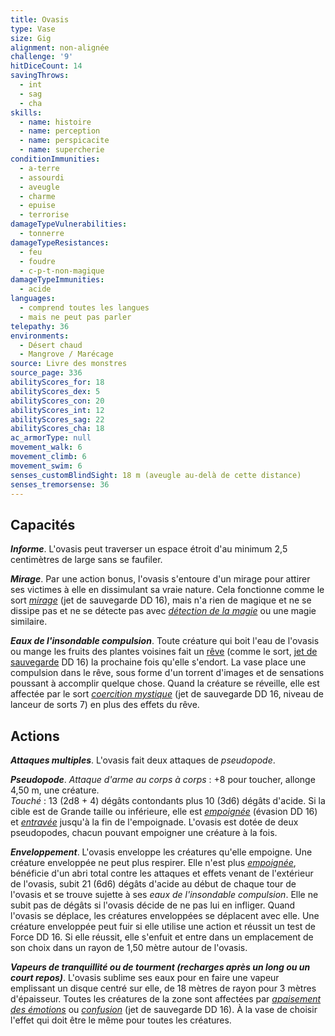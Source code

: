 ```yaml
---
title: Ovasis
type: Vase
size: Gig
alignment: non-alignée
challenge: '9'
hitDiceCount: 14
savingThrows:
  - int
  - sag
  - cha
skills:
  - name: histoire
  - name: perception
  - name: perspicacite
  - name: supercherie
conditionImmunities:
  - a-terre
  - assourdi
  - aveugle
  - charme
  - epuise
  - terrorise
damageTypeVulnerabilities:
  - tonnerre
damageTypeResistances:
  - feu
  - foudre
  - c-p-t-non-magique
damageTypeImmunities:
  - acide
languages:
  - comprend toutes les langues
  - mais ne peut pas parler
telepathy: 36
environments:
  - Désert chaud
  - Mangrove / Marécage
source: Livre des monstres
source_page: 336
abilityScores_for: 18
abilityScores_dex: 5
abilityScores_con: 20
abilityScores_int: 12
abilityScores_sag: 22
abilityScores_cha: 18
ac_armorType: null
movement_walk: 6
movement_climb: 6
movement_swim: 6
senses_customBlindSight: 18 m (aveugle au-delà de cette distance)
senses_tremorsense: 36
---
```

## Capacités
_**Informe**_. L'ovasis peut traverser un espace étroit d'au minimum 2,5 centimètres de large sans se faufiler.

_**Mirage**_. Par une action bonus, l'ovasis s'entoure d'un mirage pour attirer ses victimes à elle en dissimulant sa vraie nature. Cela fonctionne comme le sort [_mirage_](/grimoire/mirage/) (jet de sauvegarde DD 16), mais n'a rien de magique et ne se dissipe pas et ne se détecte pas avec [_détection de la magie_](/grimoire/detection-de-la-magie/) ou une magie similaire.

_**Eaux de l'insondable compulsion**_. Toute créature qui boit l'eau de l'ovasis ou mange les fruits des plantes voisines fait un [rêve](/grimoire/reve) (comme le sort, [jet de sauvegarde](/utiliser-les-caracteristiques/#jets-de-sauvegarde) DD 16) la prochaine fois qu'elle s'endort. La vase place une compulsion dans le rêve, sous forme d'un torrent d'images et de sensations poussant à accomplir quelque chose. Quand la créature se réveille, elle est affectée par le sort [_coercition mystique_](/grimoire/coercition-mystique/) (jet de sauvegarde DD 16, niveau de lanceur de sorts 7) en plus des effets du rêve.

## Actions
_**Attaques multiples**_. L'ovasis fait deux attaques de _pseudopode_.

_**Pseudopode**_. _Attaque d'arme au corps à corps_ : +8 pour toucher, allonge 4,50 m, une créature.  
_Touché_ : 13 (2d8 + 4) dégâts contondants plus 10 (3d6) dégâts d'acide. Si la cible est de Grande taille ou inférieure, elle est [_empoignée_](/gerer-la-sante-du-personnage/#empoigne) (évasion DD 16) et [_entravée_](/gerer-la-sante-du-personnage/#entrave) jusqu'à la fin de l'empoignade. L'ovasis est dotée de deux pseudopodes, chacun pouvant empoigner une créature à la fois.

_**Enveloppement**_. L'ovasis enveloppe les créatures qu'elle empoigne. Une créature enveloppée ne peut plus respirer. Elle n'est plus [_empoignée_](/gerer-la-sante-du-personnage/#empoigne), bénéficie d'un abri total contre les attaques et effets venant de l'extérieur de l'ovasis, subit 21 (6d6) dégâts d'acide au début de chaque tour de l'ovasis et se trouve sujette à ses _eaux de l'insondable compulsion_. Elle ne subit pas de dégâts si l'ovasis décide de ne pas lui en infliger. Quand l'ovasis se déplace, les créatures enveloppées se déplacent avec elle. Une créature enveloppée peut fuir si elle utilise une action et réussit un test de Force DD 16. Si elle réussit, elle s'enfuit et entre dans un emplacement de son choix dans un rayon de 1,50 mètre autour de l'ovasis.

_**Vapeurs de tranquillité ou de tourment (recharges après un long ou un court repos)**_. L'ovasis sublime ses eaux pour en faire une vapeur emplissant un disque centré sur elle, de 18 mètres de rayon pour 3 mètres d'épaisseur. Toutes les créatures de la zone sont affectées par [_apaisement des émotions_](/grimoire/apaisement-des-emotions/) ou [_confusion_](/grimoire/confusion/) (jet de sauvegarde DD 16). À la vase de choisir l'effet qui doit être le même pour toutes les créatures.
